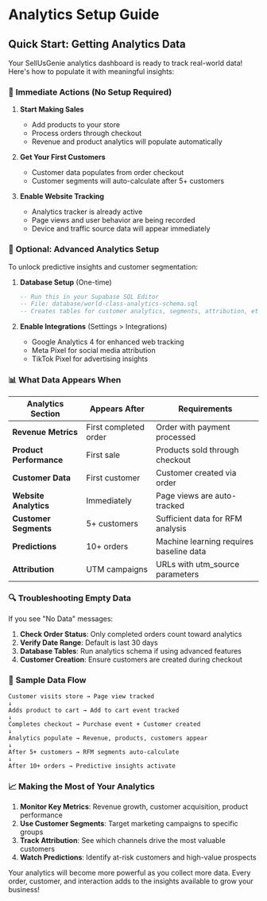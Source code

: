 # Analytics Setup Guide

## Quick Start: Getting Analytics Data

Your SellUsGenie analytics dashboard is ready to track real-world data! Here's how to populate it with meaningful insights:

### 🎯 **Immediate Actions (No Setup Required)**

1. **Start Making Sales**
   - Add products to your store
   - Process orders through checkout
   - Revenue and product analytics will populate automatically

2. **Get Your First Customers**
   - Customer data populates from order checkout
   - Customer segments will auto-calculate after 5+ customers

3. **Enable Website Tracking**
   - Analytics tracker is already active
   - Page views and user behavior are being recorded
   - Device and traffic source data will appear immediately

### 🔧 **Optional: Advanced Analytics Setup**

To unlock predictive insights and customer segmentation:

1. **Database Setup** (One-time)
   ```sql
   -- Run this in your Supabase SQL Editor
   -- File: database/world-class-analytics-schema.sql
   -- Creates tables for customer analytics, segments, attribution, etc.
   ```

2. **Enable Integrations** (Settings > Integrations)
   - Google Analytics 4 for enhanced web tracking
   - Meta Pixel for social media attribution
   - TikTok Pixel for advertising insights

### 📊 **What Data Appears When**

| Analytics Section | Appears After | Requirements |
|------------------|---------------|--------------|
| **Revenue Metrics** | First completed order | Order with payment processed |
| **Product Performance** | First sale | Products sold through checkout |
| **Customer Data** | First customer | Customer created via order |
| **Website Analytics** | Immediately | Page views are auto-tracked |
| **Customer Segments** | 5+ customers | Sufficient data for RFM analysis |
| **Predictions** | 10+ orders | Machine learning requires baseline data |
| **Attribution** | UTM campaigns | URLs with utm_source parameters |

### 🔍 **Troubleshooting Empty Data**

If you see "No Data" messages:

1. **Check Order Status**: Only completed orders count toward analytics
2. **Verify Date Range**: Default is last 30 days
3. **Database Tables**: Run analytics schema if using advanced features
4. **Customer Creation**: Ensure customers are created during checkout

### 🚀 **Sample Data Flow**

```
Customer visits store → Page view tracked
↓
Adds product to cart → Add to cart event tracked  
↓
Completes checkout → Purchase event + Customer created
↓
Analytics populate → Revenue, products, customers appear
↓
After 5+ customers → RFM segments auto-calculate
↓
After 10+ orders → Predictive insights activate
```

### 📈 **Making the Most of Your Analytics**

1. **Monitor Key Metrics**: Revenue growth, customer acquisition, product performance
2. **Use Customer Segments**: Target marketing campaigns to specific groups
3. **Track Attribution**: See which channels drive the most valuable customers
4. **Watch Predictions**: Identify at-risk customers and high-value prospects

Your analytics will become more powerful as you collect more data. Every order, customer, and interaction adds to the insights available to grow your business!